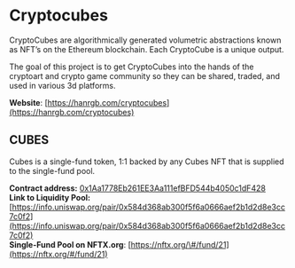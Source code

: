 # Cryptocubes

CryptoCubes are algorithmically generated volumetric abstractions known as NFT’s on the Ethereum blockchain. Each CryptoCube is a unique output.

The goal of this project is to get CryptoCubes into the hands of the cryptoart and crypto game community so they can be shared, traded, and used in various 3d platforms.

**Website**: [https://hanrgb.com/cryptocubes](https://hanrgb.com/cryptocubes)

## CUBES

Cubes is a single-fund token, 1:1 backed by any Cubes NFT that is supplied to the single-fund pool.

**Contract address:** [0x1Aa1778Eb261EE3Aa111efBFD544b4050c1dF428](https://etherscan.io/token/0x1Aa1778Eb261EE3Aa111efBFD544b4050c1dF428)  
**Link to Liquidity Pool:** [https://info.uniswap.org/pair/0x584d368ab300f5f6a0666aef2b1d2d8e3cc7c0f2](https://info.uniswap.org/pair/0x584d368ab300f5f6a0666aef2b1d2d8e3cc7c0f2)  
**Single-Fund Pool on NFTX.org**: [https://nftx.org/\#/fund/21](https://nftx.org/#/fund/21)

